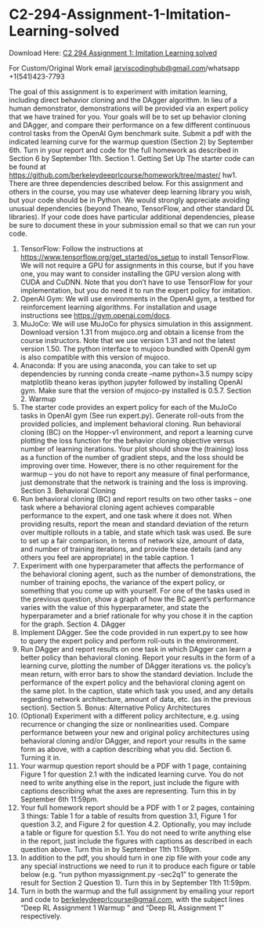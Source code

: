 # C2-294-Assignment-1-Imitation-Learning-solved

Download Here: [C2 294 Assignment 1: Imitation Learning solved](https://jarviscodinghub.com/assignment/assignment-1-imitation-learning/)

For Custom/Original Work email jarviscodinghub@gmail.com/whatsapp +1(541)423-7793

 The goal of this assignment is to experiment with imitation learning, including direct behavior cloning
and the DAgger algorithm. In lieu of a human demonstrator, demonstrations will be provided via an expert
policy that we have trained for you. Your goals will be to set up behavior cloning and DAgger, and compare
their performance on a few different continuous control tasks from the OpenAI Gym benchmark suite.
Submit a pdf with the indicated learning curve for the warmup question (Section 2) by September 6th.
Turn in your report and code for the full homework as described in Section 6 by September 11th.
Section 1. Getting Set Up
The starter code can be found at https://github.com/berkeleydeeprlcourse/homework/tree/master/
hw1. There are three dependencies described below. For this assignment and others in the course, you may
use whatever deep learning library you wish, but your code should be in Python. We would strongly appreciate avoiding unusual dependencies (beyond Theano, TensorFlow, and other standard DL libraries). If
your code does have particular additional dependencies, please be sure to document these in your submission
email so that we can run your code.
1. TensorFlow: Follow the instructions at https://www.tensorflow.org/get_started/os_setup to
install TensorFlow. We will not require a GPU for assignments in this course, but if you have one,
you may want to consider installing the GPU version along with CUDA and CuDNN. Note that you
don’t have to use TensorFlow for your implementation, but you do need it to run the expert policy for
imitation.
2. OpenAI Gym: We will use environments in the OpenAI gym, a testbed for reinforcement learning
algorithms. For installation and usage instructions see https://gym.openai.com/docs.
3. MuJoCo: We will use MuJoCo for physics simulation in this assignment. Download version 1.31 from
mujoco.org and obtain a license from the course instructors. Note that we use version 1.31 and not
the latest version 1.50. The python interface to mujoco bundled with OpenAI gym is also compatible
with this version of mujoco.
4. Anaconda: If you are using anaconda, you can take to set up dependencies by running conda create
–name python=3.5 numpy scipy matplotlib theano keras ipython jupyter
followed by installing OpenAI gym. Make sure that the version of mujoco-py installed is 0.5.7.
Section 2. Warmup
1. The starter code provides an expert policy for each of the MuJoCo tasks in OpenAI gym (See
run expert.py). Generate roll-outs from the provided policies, and implement behavioral cloning.
Run behavioral cloning (BC) on the Hopper-v1 environment, and report a learning curve plotting the
loss function for the behavior cloning objective versus number of learning iterations. Your plot should
show the (training) loss as a function of the number of gradient steps, and the loss should be improving
over time. However, there is no other requirement for the warmup – you do not have to report any
measure of final performance, just demonstrate that the network is training and the loss is improving.
Section 3. Behavioral Cloning
1. Run behavioral cloning (BC) and report results on two other tasks – one task where a behavioral
cloning agent achieves comparable performance to the expert, and one task where it does not. When
providing results, report the mean and standard deviation of the return over multiple rollouts in a
table, and state which task was used. Be sure to set up a fair comparison, in terms of network size,
amount of data, and number of training iterations, and provide these details (and any others you feel
are appropriate) in the table caption.
1
2. Experiment with one hyperparameter that affects the performance of the behavioral cloning agent, such
as the number of demonstrations, the number of training epochs, the variance of the expert policy, or
something that you come up with yourself. For one of the tasks used in the previous question, show a
graph of how the BC agent’s performance varies with the value of this hyperparameter, and state the
hyperparameter and a brief rationale for why you chose it in the caption for the graph.
Section 4. DAgger
1. Implement DAgger. See the code provided in run expert.py to see how to query the expert policy
and perform roll-outs in the environment.
2. Run DAgger and report results on one task in which DAgger can learn a better policy than behavioral
cloning. Report your results in the form of a learning curve, plotting the number of DAgger iterations
vs. the policy’s mean return, with error bars to show the standard deviation. Include the performance
of the expert policy and the behavioral cloning agent on the same plot. In the caption, state which
task you used, and any details regarding network architecture, amount of data, etc. (as in the previous
section).
Section 5. Bonus: Alternative Policy Architectures
1. (Optional) Experiment with a different policy architecture, e.g. using recurrence or changing the size
or nonlinearities used. Compare performance between your new and original policy architectures using
behavioral cloning and/or DAgger, and report your results in the same form as above, with a caption
describing what you did.
Section 6. Turning it in.
1. Your warmup question report should be a PDF with 1 page, containing Figure 1 for question 2.1 with
the indicated learning curve. You do not need to write anything else in the report, just include the
figure with captions describing what the axes are representing.
Turn this in by September 6th 11:59pm.
2. Your full homework report should be a PDF with 1 or 2 pages, containing 3 things: Table 1 for a table
of results from question 3.1, Figure 1 for question 3.2, and Figure 2 for question 4.2. Optionally, you
may include a table or figure for question 5.1.
You do not need to write anything else in the report, just include the figures with captions as described
in each question above.
Turn this in by September 11th 11:59pm.
3. In addition to the pdf, you should turn in one zip file with your code any any special instructions we
need to run it to produce each figure or table below (e.g. “run python myassignment.py -sec2q1” to
generate the result for Section 2 Question 1).
Turn this in by September 11th 11:59pm.
4. Turn in both the warmup and the full assignment by emailing your report and code to
berkeleydeeprlcourse@gmail.com, with the subject lines “Deep RL Assignment 1 Warmup ” and
“Deep RL Assignment 1” respectively.
